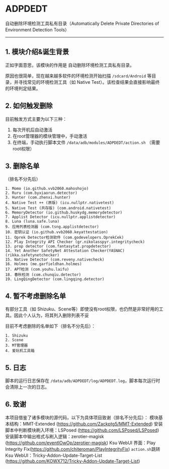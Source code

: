 # ADPDEDT

自动删除环境检测工具私有目录（Automatically Delete Private Directories of Environment Detection Tools）

------



## 1. 模块介绍&诞生背景

正如字面意思，该模块的作用是 自动删除环境检测工具私有目录。

原因也很简单，现在越来越多软件的环境检测开始扫描 `/sdcard/Android` 等目录，并寻找常见的环境检测工具（如 Native Test）。该检查结果会直接影响最终的环境判定结果。



## 2. 如何触发删除

目前触发方式主要为以下三种：

1. 每次开机后自动激活
2. 在root管理器的模块管理中，手动激活
3. 在终端，手动执行脚本文件 `/data/adb/modules/ADPDEDT/action.sh` （需要root权限）



## 3. 删除名单

（排名不分先后）

    1. Momo (io.github.vvb2060.mahoshojo)
    2. Ruru (com.byxiaorun.detector)
    3. Hunter (com.zhenxi.hunter)
    4. Native Test ++ (原版) (icu.nullptr.nativetest)
    5. Native Test (共存版) (com.android.nativetest)
    6. MemoryDetector (io.github.huskydg.memorydetector)
    7. Applist Detector (icu.nullptr.applistdetector)
    8. Luna (luna.safe.luna)
    9. 应用列表检测器 (com.tsng.applistdetector)
    10. 密钥认证 (io.github.vvb2060.keyattestation)
    11. Oprek Detector检测软件 (com.godevelopers.OprekCek)
    12. Play Integrity API Checker (gr.nikolasspyr.integritycheck)
    13. prop detector (com.fantasytat.propdetector)
    14. Yet Another SafetyNet Attestation Checker(YASNAC) (rikka.safetynetchecker)
    15. Native Detector (com.reveny.nativecheck)
    16. Holmes (me.garfieldhan.holmes)
    17. APT检测 (com.youhu.laifu)
    18. 春秋检测 (com.chunqiu.detector)
    19. LingQingDetector (com.lingqing.detector)



## 4. 暂不考虑删除名单

有部分工具（如 Shizuku、Scene等）即使没有root权限，也仍然是非常好用的工具。因此个人认为，将其列入删除列表不妥

目前不考虑删除的名单如下（排名不分先后）：

    1. Shizuku
    2. Scene
    3. MT管理器
    4. 爱玩机工具箱



## 5. 日志

脚本的运行日志保存在 `/data/adb/ADPDEDT/log/ADPDEDT.log`，脚本每次运行时会清除上一次的日志。



## 6. 致谢
本项目借鉴了诸多模块的源代码，以下为具体项目致谢（排名不分先后）：
    模块基本结构：MMT-Extended (https://github.com/Zackptg5/MMT-Extended)
    安装脚本中判断模块刷入环境：LSPosed (https://github.com/LSPosed/LSPosed)
    安装脚本中输出格式与刷入逻辑：zerotier-magisk (https://github.com/eventlOwOp/zerotier-magisk)
    Ksu WebUI 界面：Play Integrity Fix(https://github.com/chiteroman/PlayIntegrityFix)
    `action.sh`跳转Ksu WebUI：Tricky-Addon-Update-Target-List (https://github.com/KOWX712/Tricky-Addon-Update-Target-List)
 